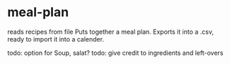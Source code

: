 # meal-plan
reads recipes from file
Puts together a meal plan. Exports it into a .csv, ready to import it into a calender.

todo: option for Soup, salat?
todo: give credit to ingredients and left-overs
